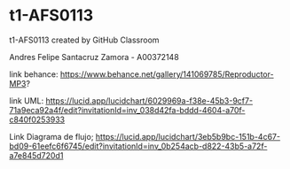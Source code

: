 # t1-AFS0113
t1-AFS0113 created by GitHub Classroom

Andres Felipe Santacruz Zamora - A00372148

link behance:
https://www.behance.net/gallery/141069785/Reproductor-MP3?

link UML:
https://lucid.app/lucidchart/6029969a-f38e-45b3-9cf7-71a9eca92a4f/edit?invitationId=inv_038d42fa-bddd-4604-a70f-c840f0253933

Link Diagrama de flujo;
https://lucid.app/lucidchart/3eb5b9bc-151b-4c67-bd09-61eefc6f6745/edit?invitationId=inv_0b254acb-d822-43b5-a72f-a7e845d720d1


